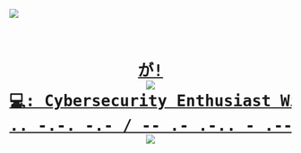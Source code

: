 <a href=""><pre><img src="https://user-images.githubusercontent.com/73097560/115834477-dbab4500-a447-11eb-908a-139a6edaec5c.gif"><h1 align="center">
 が!
<img src="https://user-images.githubusercontent.com/73097560/115834477-dbab4500-a447-11eb-908a-139a6edaec5c.gif">
💻:
Cybersecurity Enthusiast
Windows user: 100.0%
Linux user: 42.5%
-. .. -.-. -.- / -- .- .-.. - .--------
<img src="https://user-images.githubusercontent.com/73097560/115834477-dbab4500-a447-11eb-908a-139a6edaec5c.gif">

